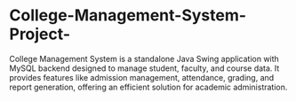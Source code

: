 # College-Management-System-Project-
College Management System is a standalone Java Swing application with MySQL backend designed to manage student, faculty, and course data. It provides features like admission management, attendance, grading, and report generation, offering an efficient solution for academic administration.
